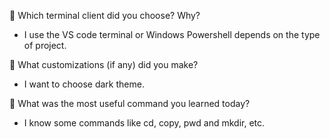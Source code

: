 📌 Which terminal client did you choose? Why?

- I use the VS code terminal or Windows Powershell depends on the type of project.

📌 What customizations (if any) did you make?

- I want to choose dark theme.

📌 What was the most useful command you learned today?

- I know some commands like cd, copy, pwd and mkdir, etc.
